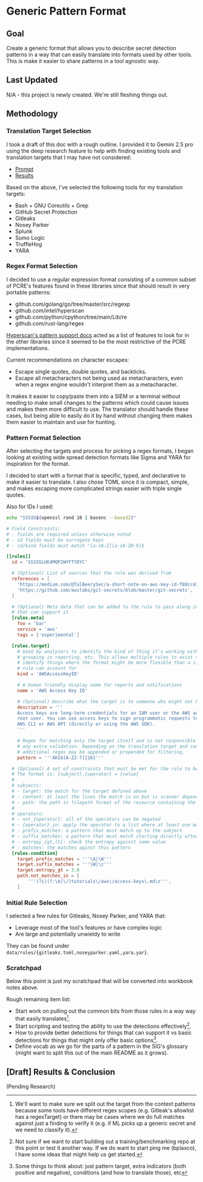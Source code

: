 # Generic Pattern Format

## Goal

Create a generic format that allows you to describe secret detection patterns
in a way that can easily translate into formats used by other tools. This is
make it easier to share patterns in a tool agnostic way.

## Last Updated

N/A - this project is newly created. We're still fleshing things out.

## Methodology

### Translation Target Selection

I took a draft of this doc with a rough outline. I provided it to Gemini 2.5
pro using the deep research feature to help with finding existing tools and
translation targets that I may have not considered:

- [Prompt](data/gemini-deep-research/initial-research-prompt.md)
- [Results](data/gemini-deep-research/initial-research-results.md)

Based on the above, I've selected the following tools for my translation
targets:

- Bash + GNU Coreutils + Grep
- GitHub Secret Protection
- Gitleaks
- Nosey Parker
- Splunk
- Sumo Logic
- TruffleHog
- YARA

### Regex Format Selection

I decided to use a regular expression format consisting of a common subset of
PCRE's features found in these libraries since that should result in very
portable patterns:

- github.com/golang/go/tree/master/src/regexp
- github.com/intel/hyperscan
- github.com/python/cpython/tree/main/Lib/re
- github.com/rust-lang/regex

[Hyperscan's pattern support docs](https://intel.github.io/hyperscan/dev-reference/compilation.html#pattern-support)
acted as a list of features to look for in the other libraries since it seemed
to be the most restrictive of the PCRE implementations.

Current recommendations on character escapes:

- Escape single quotes, double quotes, and backticks.
- Escape all metacharacters not being used as metacharacters, even when a
  regex engine wouldn't interpret them as a metacharacter.

It makes it easier to copy/paste them into a SIEM or a terminal without needing
to make small changes to the patterns which could cause issues and makes them
more difficult to use. The translator should handle these cases, but being able
to easily do it by hand without changing them makes them easier to maintain and
use for hunting.

### Pattern Format Selection

After selecting the targets and process for picking a regex formats, I began
looking at existing wide spread detection formats like Sigma and YARA
for inspiration for the format.

I decided to start with a format that is specific, typed, and declarative to
make it easier to translate. I also chose TOML since it is compact, simple, and
makes escaping more complicated strings easier with triple single quotes.

Also for IDs I used:

```sh
echo "SSSIG$(openssl rand 10 | basenc --base32)"
```

```toml
# Field Constraints:
# - fields are required unless otherwise noted
# - id fields must be surrogate keys
# - id/kind fields must match ^[a-zA-Z][a-zA-Z0-9]$

[[rules]]
  id = 'SSSIGLHE4MQP2WYFTYDYC'

  # (Optional) List of sources that the rule was derived from
  references = [
    'https://medium.com/@TalBeerySec/a-short-note-on-aws-key-id-f88cc4317489',
    'https://github.com/awslabs/git-secrets/blob/master/git-secrets',
  ]

  # (Optional) Meta data that can be added to the rule to pass along in tools
  # that can support it
  [rules.meta]
    foo = 'bar'
    service = 'aws'
    tags = ['experimental']

  [rules.target]
    # Used by analyzers to identify the kind of thing it's working with,
    # grouping in reporting, etc. This allows multiple rules to exist to
    # identify things where the format might be more flexible than a single
    # rule can account for
    kind = 'AWSAccessKeyID'

    # A human friendly display name for reports and notifications
    name = 'AWS Access Key ID'

    # (Optional) Describe what the target is to someone who might not know
    description = '''
    Access keys are long-term credentials for an IAM user or the AWS account
    root user. You can use access keys to sign programmatic requests to the
    AWS CLI or AWS API (directly or using the AWS SDK).
    '''

    # Regex for matching only the target itself and is not responsible for
    # any extra validation. Depending on the translation target and conditions
    # additional regex may be appended or prepended for filtering.
    pattern = '''AKIA[A-Z2-7]{16}'''

  # (Optional) A set of constraints that must be met for the rule to be satisfied
  # The format is: {subject}.{operator} = {value}
  #
  # subjects:
  # - target: the match for the target defined above
  # - context: at least the lines the match is on but is scanner dependant
  # - path: the path in filepath format of the resource containing the match
  #
  # operators:
  # - not_{operator}: all of the operators can be negated
  # - {operator}_in: apply the operator to a list where at least one matches
  # - prefix_matches: a pattern that must match up to the subject
  # - suffix_matches: a pattern that must match starting directly after the subject
  # - entropy_{gt,lt}: check the entropy against some value
  # - matches: the matches aginst this pattern
  [rules.condition]
    target.prefix_matches = '''\A|\W'''
    target.suffix_matches = '''\W|\z'''
    target.entropy_gt = 3.0
    path.not_matches_in = [
        '''(?i)(?:\A|\/)tutorials\/aws\/access-keys\.md\z''',
    ]
```

### Initial Rule Selection

I selected a few rules for Gitleaks, Nosey Parker, and YARA that:

- Leverage most of the tool's features or have complex logic
- Are large and potentially unwieldy to write

They can be found under `data/rules/{gitleaks.toml,noseyparker.yaml,yara.yar}`.


### Scratchpad

Below this point is just my scratchpad that will be converted into workbook
notes above.

Rough remaining item list:

- Start work on pulling out the common bits from those rules in a way way that easily translates[^1].
- Start scripting and testing the ability to use the detections effectively[^2].
- How to provide better detections for things that can support it vs basic detections for things that might only offer basic options[^3].
- Define vocab as we go for the parts of a pattern in the SIG's glossary (might want to split this out of the main README as it grows).

[^1]: We'll want to make sure we split out the target from the context patterns
    because some tools have different regex scopes (e.g. Gitleak's allowlist
    has a regexTarget) or there may be cases where we do full matches against
    just a finding to verify it (e.g. if ML picks up a generic secret and we
    need to classify it).

[^2]: Not sure if we want to start building out a training/benchmarking repo at
    this point or test it another way. If we do want to start ping me
    (bplaxco), I have some ideas that might help us get started.

[^3]: Some things to think about: just pattern target, extra indicators (both positive and negative), conditions (and how to translate those), etc

## [Draft] Results & Conclusion

(Pending Research)
